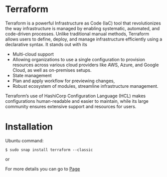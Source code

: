 # Terraform

Terraform is a powerful Infrastructure as Code (IaC) tool that revolutionizes the way infrastructure is managed by enabling systematic, automated, and code-driven processes. Unlike traditional manual methods, Terraform allows users to define, deploy, and manage infrastructure efficiently using a declarative syntax. It stands out with its 
- Multi-cloud support
- Allowing organizations to use a single configuration to provision resources across various cloud providers like AWS, Azure, and Google Cloud, as well as on-premises setups. 
- State management
- Plan and apply workflow for previewing changes,
- Robust ecosystem of modules, streamline infrastructure management. 

Terraform’s use of HashiCorp Configuration Language (HCL) makes configurations human-readable and easier to maintain, while its large community ensures extensive support and resources for users.

# Installation

Ubuntu command:


```
$ sudo snap install terraform --classic
```

or

For more details you can go to [Page](https://developer.hashicorp.com/terraform/install)
